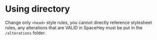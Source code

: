 # Using directory
Change only `<head>` style rules, you cannot directly reference stylesheet rules, any alterations that are VALID in SpaceHey must be put in the `/alterations` folder.
